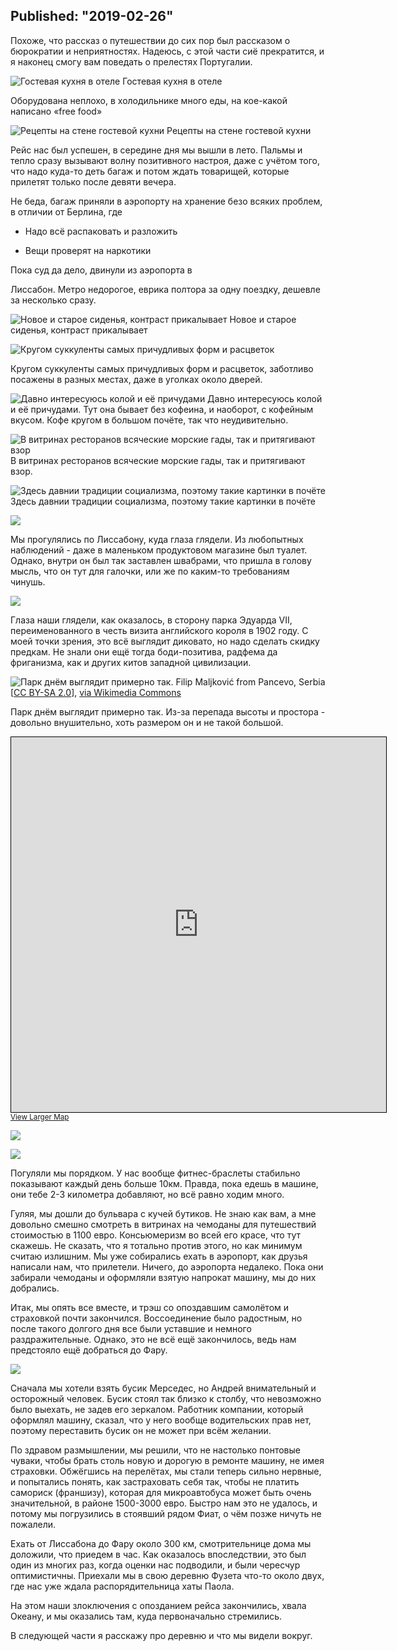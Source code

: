Published: "2019-02-26"
---------------------------------------------------------------------------
Похоже, что рассказ о путешествии до сих пор был рассказом о бюрократии и неприятностях. Надеюсь, с этой части сиё прекратится, и я наконец смогу вам поведать о прелестях Португалии.


![Гостевая кухня в отеле](P13A5078.jpeg)
Гостевая кухня в отеле

Оборудована неплохо, в холодильнике много еды, на кое-какой написано &laquo;free food&raquo;

![Рецепты на стене гостевой кухни](P13A5080.jpeg)
Рецепты на стене гостевой кухни

Рейс нас был успешен, в середине дня мы вышли в лето. Пальмы и тепло сразу вызывают волну позитивного настроя, даже с учётом того, что надо куда-то деть багаж и потом ждать товарищей, которые прилетят только после девяти вечера.

Не беда, багаж приняли в аэропорту на хранение безо всяких проблем, в отличии от Берлина, где
* Надо всё распаковать и разложить

* Вещи проверят на наркотики

Пока суд да дело, двинули из аэропорта в 

Лиссабон. Метро недорогое, еврика полтора за одну поездку, дешевле за несколько сразу. 

![Новое и старое сиденья, контраст прикалывает](IMG_20190216_173533.jpeg)
Новое и старое сиденья, контраст прикалывает

![Кругом суккуленты самых причудливых форм и расцветок](24434343434.jpeg)


Кругом суккуленты самых причудливых форм и расцветок, заботливо посажены в разных местах, даже в уголках около дверей.


![Давно интересуюсь колой и её причудами](IMG_20190216_180357.jpeg)
Давно интересуюсь колой и её причудами. Тут она бывает без кофеина, и наоборот, с кофейным вкусом. Кофе кругом в большом почёте, так что неудивительно.

![В витринах ресторанов всяческие морские гады, так и притягивают взор](IMG_20190216_190253%20(1).jpeg)
В витринах ресторанов всяческие морские гады, так и притягивают взор.


![Здесь давнии традиции социализма, поэтому такие картинки в почёте](IMG_20190216_190607.jpeg)
Здесь давнии традиции социализма, поэтому такие картинки в почёте

![](P13A5083.jpeg)

Мы прогулялись по Лиссабону, куда глаза глядели. Из любопытных наблюдений - даже в маленьком продуктовом магазине был туалет. Однако, внутри он был так заставлен швабрами, что пришла в голову мысль, что он тут для галочки, или же по каким-то требованиям чинушь.

![](IMG_20190216_202940.jpeg)


Глаза наши глядели, как оказалось, в сторону парка Эдуарда VII, переименованного в честь визита английского короля в 1902 году. С моей точки зрения, это всё выглядит диковато, но надо сделать скидку предкам. Не знали они ещё тогда боди-позитива, радфема да фриганизма, как и других китов западной цивилизации.



![Парк днём выглядит примерно так.](Eduardo_VII_Park_in_Lisbon_(8904663101).jpeg)
Filip Maljković from Pancevo, Serbia [<a href="https://creativecommons.org/licenses/by-sa/2.0">CC BY-SA 2.0</a>], <a href="https://commons.wikimedia.org/wiki/File:Eduardo_VII_Park_in_Lisbon_(8904663101).jpg">via Wikimedia Commons</a>

Парк днём выглядит примерно так. Из-за перепада высоты и простора - довольно внушительно, хоть размером он и не такой большой.

<iframe width="600" height="600" frameborder="0" scrolling="no" marginheight="0" marginwidth="0" src="https://www.openstreetmap.org/export/embed.html?bbox=-9.160602092742922%2C38.72596537902065%2C-9.150098562240602%2C38.731229958477996&amp;layer=mapnik" style="border: 1px solid black"></iframe><br/><small><a href="https://www.openstreetmap.org/#map=17/38.72860/-9.15535">View Larger Map</a></small>

![](P13A5082.jpeg)

![](P13A5085.jpeg)

Погуляли мы порядком. У нас вообще фитнес-браслеты стабильно показывают каждый день больше 10км. Правда, пока едешь в машине, они тебе 2-3 километра добавляют, но всё равно ходим много. 

Гуляя, мы дошли до бульвара с кучей бутиков. Не знаю как вам, а мне довольно смешно смотреть в витринах на чемоданы для путешествий стоимостью в 1100 евро. Консьюмеризм во всей его красе, что тут скажешь. Не сказать, что я тотально против этого, но как минимум считаю излишним. Мы уже собирались ехать в аэропорт, как друзья написали нам, что прилетели. Ничего, до аэропорта недалеко. Пока они забирали чемоданы и оформляли взятую напрокат машину, мы до них добрались. 

Итак, мы опять все вместе, и трэш со опоздавшим самолётом и страховкой почти закончился. Воссоединение было радостным, но после такого долгого дня все были уставшие и немного раздражительные. Однако, это не всё ещё закончилось, ведь нам предстояло ещё добраться до Фару.


![](P13A5095.jpeg)


Сначала мы хотели взять бусик Мерседес, но Андрей внимательный и осторожный человек.  Бусик стоял так близко к столбу, что невозможно было выехать, не задев его зеркалом. Работник компании, который оформлял машину, сказал, что у него вообще водительских прав нет, поэтому переставить бусик он не может при всём желании.


По здравом размышлении, мы решили, что не настолько понтовые чуваки, чтобы брать столь новую и дорогую в ремонте машину, не имея страховки. Обжёгшись на перелётах, мы стали теперь сильно нервные, и попытались понять, как застраховать себя так, чтобы не платить самориск (франшизу), которая для микроавтобуса может быть очень значительной, в районе 1500-3000 евро. Быстро нам это не удалось, и потому мы погрузились в стоявший рядом Фиат, о чём позже ничуть не пожалели.

Ехать от Лиссабона до Фару около 300 км, смотрительнице дома мы доложили, что приедем в час. Как оказалось впоследствии, это был один из многих раз, когда оценки нас подводили, и были чересчур оптимистичны. Приехали мы в свою деревню Фузета что-то около двух, где нас уже ждала распорядительница хаты Паола.

На этом наши злоключения с опозданием рейса закончились, хвала Океану, и мы оказались там, куда первоначально стремились.

В следующей части я расскажу про деревню и что мы видели вокруг.
